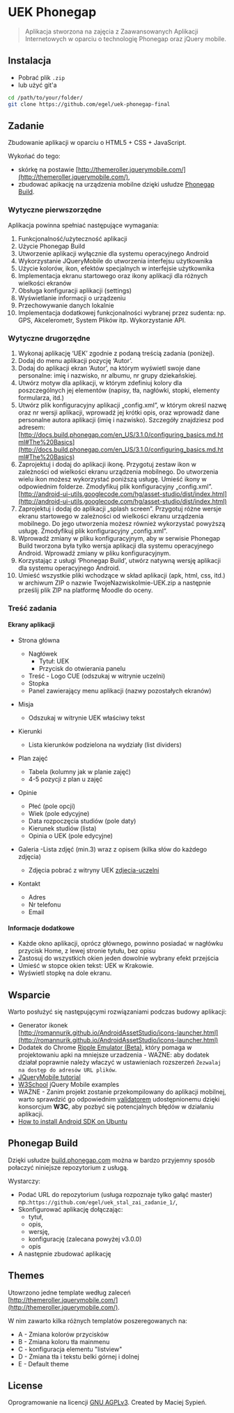 # UEK Phonegap
> Aplikacja stworzona na zajęcia z Zaawansowanych Aplikacji Internetowych w oparciu o technologię Phonegap oraz jQuery mobile.

## Instalacja

 - Pobrać plik `.zip`
 - lub użyć git'a

```bash
cd /path/to/your/folder/
git clone https://github.com/egel/uek-phonegap-final
```

## Zadanie
Zbudowanie aplikacji w oparciu o HTML5 + CSS + JavaScript.

Wykońać do tego:

  - skórkę na postawie [http://themeroller.jquerymobile.com/](http://themeroller.jquerymobile.com/),
  - zbudować apikację na urządzenia mobilne dzięki usłudze [Phonegap Build](http://build.phonegap.com).


### Wytyczne pierwszorzędne

Aplikacja powinna spełniać następujące wymagania:

  1. Funkcjonalność/użyteczność aplikacji
  2. Użycie Phonegap Build
  3. Utworzenie aplikacji wyłącznie dla systemu operacyjnego Android
  4. Wykorzystanie JQueryMobile do utworzenia interfejsu użytkownika
  5. Użycie kolorów, ikon, efektów specjalnych w interfejsie użytkownika
  6. Implementacja ekranu startowego oraz ikony aplikacji dla różnych wielkości ekranów
  7. Obsługa konfiguracji aplikacji (settings)
  8. Wyświetlanie informacji o urządzeniu
  9. Przechowywanie danych lokalnie
  10. Implementacja dodatkowej funkcjonalności wybranej przez sudenta: np. GPS, Akcelerometr, System Plików itp. Wykorzystanie API.


### Wytyczne drugorzędne

  1. Wykonaj aplikację ‘UEK’ zgodnie z podaną treścią zadania (poniżej).
  2. Dodaj do menu aplikacji pozycję ‘Autor’.
  3. Dodaj do aplikacji ekran ‘Autor’, na którym wyświetl swoje dane personalne: imię i nazwisko, nr albumu, nr grupy dziekańskiej.
  4. Utwórz motyw dla aplikacji, w którym zdefiniuj kolory dla poszczególnych jej elementów (napisy, tła, nagłówki, stopki, elementy formularza, itd.)
  5. Utwórz plik konfiguracyjny aplikacji „config.xml”, w którym określ nazwę oraz nr wersji aplikacji, wprowadź jej krótki opis, oraz wprowadź dane personalne autora aplikacji (imię i nazwisko). Szczegóły znajdziesz pod adresem: [http://docs.build.phonegap.com/en_US/3.1.0/configuring_basics.md.html#The%20Basics](http://docs.build.phonegap.com/en_US/3.1.0/configuring_basics.md.html#The%20Basics)
  6. Zaprojektuj i dodaj do aplikacji ikonę. Przygotuj zestaw ikon w zależności od wielkości ekranu urządzenia mobilnego. Do utworzenia wielu ikon możesz wykorzystać poniższą usługę. Umieść ikony w odpowiednim folderze. Zmodyfikuj plik konfiguracyjny „config.xml”. [http://android-ui-utils.googlecode.com/hg/asset-studio/dist/index.html](http://android-ui-utils.googlecode.com/hg/asset-studio/dist/index.html)
  7. Zaprojektuj i dodaj do aplikacji „splash screen”. Przygotuj różne wersje ekranu startowego w zależności od wielkości ekranu urządzenia mobilnego. Do jego utworzenia możesz również wykorzystać powyższą usługę. Zmodyfikuj plik konfiguracyjny „config.xml”.
  8. Wprowadź zmiany w pliku konfiguracyjnym, aby w serwisie Phonegap Build tworzona była tylko wersja aplikacji dla systemu operacyjnego Android. Wprowadź zmiany w pliku konfiguracyjnym.
  9. Korzystając z usługi ‘Phonegap Build’, utwórz natywną wersję aplikacji dla systemu operacyjnego Android.
  10. Umieść wszystkie pliki wchodzące w skład aplikacji (apk, html, css, itd.) w archiwum ZIP o nazwie TwojeNazwiskoImie-UEK.zip a następnie prześlij plik ZIP na platformę Moodle do oceny.

### Treść zadania

#### Ekrany aplikacji

  - Strona główna
    - Nagłówek
      - Tytuł: UEK
      - Przycisk do otwierania panelu
    - Treść - Logo CUE (odszukaj w witrynie uczelni)
    - Stopka
    - Panel zawierający menu aplikacji (nazwy pozostałych ekranów)

  - Misja
    - Odszukaj w witrynie UEK właściwy tekst

  - Kierunki
    - Lista kierunków podzielona na wydziały (list dividers)

  - Plan zajęć
    - Tabela (kolumny jak w planie zajęć)
    - 4-5 pozycji z plan u zajęć

  - Opinie
    - Płeć (pole opcji)
    - Wiek (pole edycyjne)
    - Data rozpoczęcia studiów (pole daty)
    - Kierunek studiów (lista)
    - Opinia o UEK (pole edycyjne)

  - Galeria
    -Lista zdjęć (min.3) wraz z opisem (kilka słów do każdego zdjęcia)
    - Zdjęcia pobrać z witryny UEK [zdjecia-uczelni](http://nowa.uek.krakow.pl/pl/wspolpraca/media/zdjecia-uczelni.html)

  - Kontakt
    - Adres
    - Nr telefonu
    - Email

#### Informacje dodatkowe

  - Każde okno aplikacji, oprócz głównego, powinno posiadać w nagłówku przycisk Home, z lewej stronie tytułu, bez opisu
  - Zastosuj do wszystkich okien jeden dowolnie wybrany efekt przejścia
  - Umieść w stopce okien tekst: UEK w Krakowie.
  - Wyświetl stopkę na dole ekranu.


## Wsparcie
Warto posłużyć się następującymi rozwiązaniami podczas budowy aplikacji:

  - Generator ikonek [http://romannurik.github.io/AndroidAssetStudio/icons-launcher.html](http://romannurik.github.io/AndroidAssetStudio/icons-launcher.html)
  - Dodatek do Chrome [Ripple Emulator (Beta)](https://chrome.google.com/webstore/detail/ripple-emulator-beta/geelfhphabnejjhdalkjhgipohgpdnoc), który pomaga w projektowaniu apki na mniejsze urzadzenia - WAŻNE: aby dodatek działał poprawnie należy właczyć w ustawieniach rozszerzeń `Zezwalaj na dostęp do adresów URL plików`.
  - [JQueryMobile tutorial](http://www.w3schools.com/jquerymobile/default.asp)
  - [W3School](http://www.w3schools.com/jquerymobile/jquerymobile_examples.asp) jQuery Mobile examples
  - WAŻNE - Zanim projekt zostanie przekompilowany do aplikacji mobilnej, warto sprawdzić go odpowiednim [validatorem](http://validator.w3.org/#validate_by_input) udostępnionemu dzięki konsorcjum **W3C**, aby pozbyć się potencjalnych błędów w działaniu aplikacji.
  - [How to install Android SDK on Ubuntu](http://askubuntu.com/questions/318246/complete-installation-guide-for-android-sdk-adt-bundle-on-ubuntu)


## Phonegap Build

Dzięki usłudze [build.phonegap.com](http://build.phonegap.com) można w bardzo przyjemny sposób połaczyć niniejsze repozytorium z usługą.

Wystarczy:

  - Podać URL do repozytorium (usługa rozpoznaje tylko gałąć master) np.:`https://github.com/egel/uek_stal_zai_zadanie_1/`,
  - Skonfigurować aplikację dołączając:
    - tytuł,
    - opis,
    - wersję,
    - konfigurację (zalecana powyżej v3.0.0)
    - opis
  - A następnie zbudować aplikację

## Themes
Utowrzono jedne template według zaleceń [http://themeroller.jquerymobile.com/](http://themeroller.jquerymobile.com/).

W nim zawarto kilka różnych templatów poszeregowanych na:

  - A - Zmiana kolorów przycisków
  - B - Zmiana koloru tła mainmenu
  - C - konfiguracja elementu "listview"
  - D - Zmiana tła i tekstu belki górnej i dolnej
  - E - Default theme

## License
Oprogramowanie na licencji [GNU AGPLv3](http://www.gnu.org/licenses/agpl-3.0.html). Created by Maciej Sypień.
